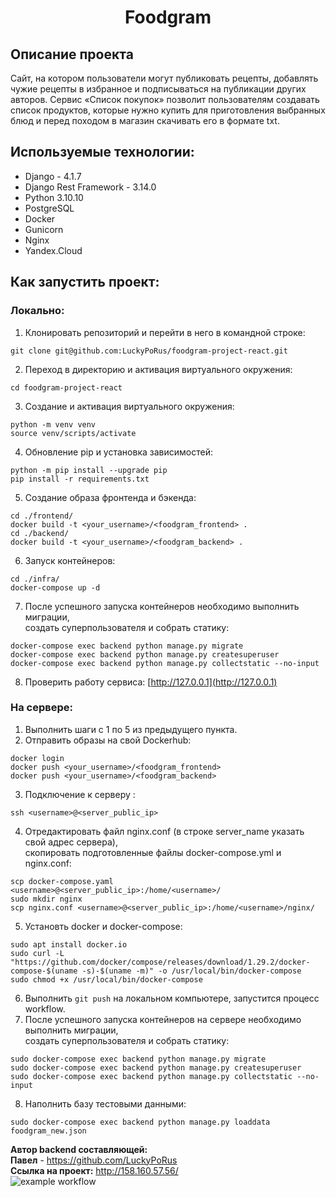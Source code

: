 <h1 align="center">Foodgram</h1>

## Описание проекта
Сайт, на котором пользователи могут публиковать рецепты, добавлять чужие рецепты в избранное и подписываться на публикации других авторов. Сервис «Список покупок» позволит пользователям создавать список продуктов, которые нужно купить для приготовления выбранных блюд и перед походом в магазин скачивать его в формате txt.

## Используемые технологии:
- Django - 4.1.7
- Django Rest Framework - 3.14.0
- Python 3.10.10
- PostgreSQL
- Docker
- Gunicorn
- Nginx
- Yandex.Cloud

## Как запустить проект:
### Локально:
1. Клонировать репозиторий и перейти в него в командной строке:
```
git clone git@github.com:LuckyPoRus/foodgram-project-react.git
```
2. Переход в директорию и активация виртуального окружения:
```
cd foodgram-project-react
```
3. Создание и активация виртуального окружения:
```
python -m venv venv
source venv/scripts/activate
```
4. Обновление pip и установка зависимостей:
```
python -m pip install --upgrade pip
pip install -r requirements.txt
```
5. Создание образа фронтенда и бэкенда:
```
cd ./frontend/
docker build -t <your_username>/<foodgram_frontend> .
cd ./backend/
docker build -t <your_username>/<foodgram_backend> .
```
6. Запуск контейнеров:
```
cd ./infra/
docker-compose up -d
```
7. После успешного запуска контейнеров необходимо выполнить миграции, <br/>
создать суперпользователя и собрать статику:
```
docker-compose exec backend python manage.py migrate
docker-compose exec backend python manage.py createsuperuser
docker-compose exec backend python manage.py collectstatic --no-input
```
8. Проверить работу сервиса:
[http://127.0.0.1](http://127.0.0.1)

### На сервере:
1. Выполнить шаги с 1 по 5 из предыдущего пункта.
2. Отправить образы на свой Dockerhub:
```
docker login
docker push <your_username>/<foodgram_frontend>
docker push <your_username>/<foodgram_backend>
```
3. Подключение к серверу :
```
ssh <username>@<server_public_ip>
```
4. Отредактировать файл nginx.conf (в строке server_name указать свой адрес сервера),<br/>
скопировать подготовленные файлы docker-compose.yml и nginx.conf:
```
scp docker-compose.yaml <username>@<server_public_ip>:/home/<username>/
sudo mkdir nginx
scp nginx.conf <username>@<server_public_ip>:/home/<username>/nginx/
```
5. Установть docker и docker-compose:
```
sudo apt install docker.io
sudo curl -L "https://github.com/docker/compose/releases/download/1.29.2/docker-compose-$(uname -s)-$(uname -m)" -o /usr/local/bin/docker-compose
sudo chmod +x /usr/local/bin/docker-compose
```
6. Выполнить ```git push``` на локальном компьютере, запустится процесс workflow.
7. После успешного запуска контейнеров на сервере необходимо выполнить миграции, <br/>
создать суперпользователя и собрать статику:
```
sudo docker-compose exec backend python manage.py migrate
sudo docker-compose exec backend python manage.py createsuperuser
sudo docker-compose exec backend python manage.py collectstatic --no-input
```
8. Наполнить базу тестовыми данными:
```
sudo docker-compose exec backend python manage.py loaddata foodgram_new.json
```

**Автор backend составляющей:**<br/>
**Павел** - https://github.com/LuckyPoRus<br/>
**Ссылка на проект:** <http://158.160.57.56/><br/>
![example workflow](https://github.com/LuckyPoRus/foodgram-project-react/actions/workflows/foodgram_workflow.yml/badge.svg)
